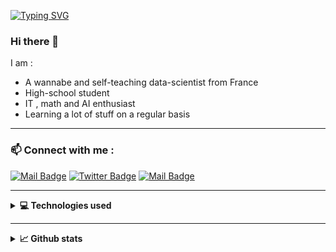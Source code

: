 [![Typing SVG](https://readme-typing-svg.herokuapp.com?color=45F700&lines=I+am+Brice...;I+create+new+forms+of+intelligence...;Welcome+to+my+profile+%F0%9F%99%82)](https://git.io/typing-svg)

### Hi there 👋

I am :
* A wannabe and self-teaching data-scientist from France 
* High-school student 
* IT , math and AI enthusiast
* Learning a lot of stuff on a regular basis

---

### 📫 Connect with me :

[![Mail Badge](https://img.shields.io/badge/-@brice_vrgn-e84393?style=flat&labelColor=e84393&logo=instagram&logoColor=white)](https://instagram.com/brice_vrgn)
[![Twitter Badge](https://img.shields.io/badge/-@Brice__fr-1ca0f1?style=flat&labelColor=1ca0f1&logo=twitter&logoColor=white&link=https://twitter.com/Ipenywis)](https://twitter.com/Brice__fr)
[![Mail Badge](https://img.shields.io/badge/-brice.vergnou-c0392b?style=flat&labelColor=c0392b&logo=gmail&logoColor=white)](mailto:brice.vergnou@gmail.com)

---

<details>
  <summary><strong>💻 Technologies used </strong></summary>
  
### 🧰 Tools I use 
<img align="left" width="26px" src="https://raw.githubusercontent.com/github/explore/80688e429a7d4ef2fca1e82350fe8e3517d3494d/topics/visual-studio-code/visual-studio-code.png" />
<img align="left" width="26px" src="https://brandslogos.com/wp-content/uploads/thumbs/atom-logo-vector.svg" />
<img align="left" width="26px" src="https://upload.wikimedia.org/wikipedia/commons/thumb/3/38/Jupyter_logo.svg/1200px-Jupyter_logo.svg.png" />
<img align="left" width="26px" src="https://www.programmersought.com/images/282/eb2c5acfb0cf98f7219e8195e43c5732.png" />
<img align="left" width="26px" src="https://git-scm.com/images/logos/downloads/Git-Icon-1788C.png" />
<img align="left" width="26px" src="http://codymacedo.fr/assets/image/bash.png" />
<br>

---
  
### 💻 Languages I use

[![Top Langs](https://github-readme-stats.vercel.app/api/top-langs/?username=Brice-Vergnou&langs_count=8&layout=compact&hide=jupyter%20notebook)](https://github.com/anuraghazra/github-readme-stats)


---
  
### 🧭 Modules I use

<img align="left" width="26px" src="https://upload.wikimedia.org/wikipedia/commons/thumb/0/05/Scikit_learn_logo_small.svg/1280px-Scikit_learn_logo_small.svg.png" />
<img align="left" width="26px" src="https://pytorch.org/assets/images/pytorch-logo.png" />
<img align="left" width="26px" src="https://upload.wikimedia.org/wikipedia/commons/thumb/2/2d/Tensorflow_logo.svg/1200px-Tensorflow_logo.svg.png" />
<img align="left" width="26px" src="https://user-images.githubusercontent.com/50221806/86498201-a8bd8680-bd39-11ea-9d08-66b610a8dc01.png" />
<img align="left" width="26px" src="https://3wa.fr/wp-content/uploads/2020/04/Python-Pandas-logo.png" />
<img align="left" width="26px" src="https://upload.wikimedia.org/wikipedia/commons/thumb/0/01/Created_with_Matplotlib-logo.svg/2048px-Created_with_Matplotlib-logo.svg.png" />
<br>
  
 ---
  
  ### 🕒 Time spent coding with Wakatime ( Jupyter Notebooks are not added , even though it is what I mostly use )
  
  [![Brice's wakatime stats](https://github-readme-stats.vercel.app/api/wakatime?username=Brice_Vergnou)](https://github.com/anuraghazra/github-readme-stats)

</details>

---

<details>
  <summary><strong>📈 Github stats</strong></summary>
  

![Anurag's GitHub stats](https://github-readme-stats.vercel.app/api?username=Brice-Vergnou&show_icons=true&theme=great-gatsby)

  --- 

[![trophy](https://github-profile-trophy.vercel.app/?username=Brice-Vergnou)](https://github.com/ryo-ma/github-profile-trophy)

---
  
<p><img align="center" src="https://github-readme-streak-stats.herokuapp.com/?user=brice-vergnou&" alt="brice-vergnou" /></p>

